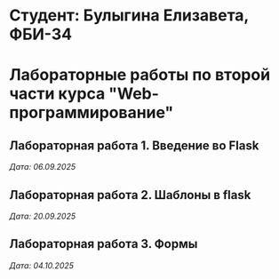 # Студент: Булыгина Елизавета, ФБИ-34

# Лабораторные работы по второй части курса "Web-программирование"

## Лабораторная работа 1. Введение во Flask 

*Дата: 06.09.2025*

## Лабораторная работа 2. Шаблоны в flask

*Дата: 20.09.2025*

## Лабораторная работа 3. Формы

*Дата: 04.10.2025*